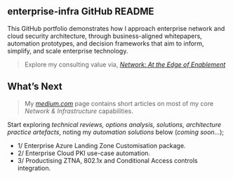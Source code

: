 ## enterprise-infra GitHub README 
This GitHub portfolio demonstrates how I approach enterprise network and cloud security architecture, through 
business-aligned whitepapers, automation prototypes, and decision frameworks that aim to inform, simplify, and 
scale enterprise technology.

> Explore my consulting value via,
[*Network: At the Edge of Enablement*](https://github.com/marclandy/enterprise-infra/blob/marclandy-integration/architecture%20practice/consulting/network_edge_of_enablement.md)

## What’s Next
> My [*medium.com*](https://medium.com/@marclandy.me) page contains short articles on most of my core *Network & Infrastructure* capabilities.

Start exploring *technical reviews, options analysis, solutions, architecture practice artefacts*, noting my *automation solutions* below (*coming soon*...);
- 1/ Enterprise Azure Landing Zone Customisation package.
- 2/ Enterprise Cloud PKI use-case automation.
- 3/ Productising ZTNA, 802.1x and Conditional Access controls integration.
